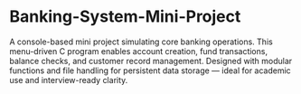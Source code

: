# Banking-System-Mini-Project
A console-based mini project simulating core banking operations. This menu-driven C program enables account creation, 
fund transactions, balance checks, and customer record management. Designed with modular functions and file handling 
for persistent data storage — ideal for academic use and interview-ready clarity.
